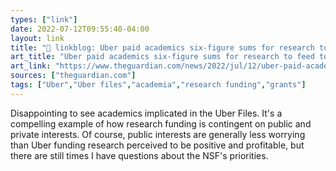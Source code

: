 ```yaml
---
types: ["link"]
date: 2022-07-12T09:55:40-04:00
layout: link
title: "🔗 linkblog: Uber paid academics six-figure sums for research to feed to the media'"
art_title: "Uber paid academics six-figure sums for research to feed to the media"
art_link: "https://www.theguardian.com/news/2022/jul/12/uber-paid-academics-six-figure-sums-for-research-to-feed-to-the-media"
sources: ["theguardian.com"]
tags: ["Uber","Uber files","academia","research funding","grants"]
---
```

Disappointing to see academics implicated in the Uber Files. It's a compelling example of how research funding is contingent on public and private interests. Of course, public interests are generally less worrying than Uber funding research perceived to be positive and profitable, but there are still times I have questions about the NSF's priorities.
 
